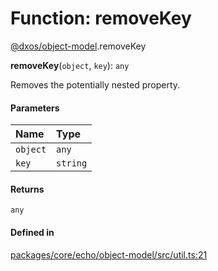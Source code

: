 # Function: removeKey

[@dxos/object-model](../modules/dxos_object_model.md).removeKey

**removeKey**(`object`, `key`): `any`

Removes the potentially nested property.

#### Parameters

| Name | Type |
| :------ | :------ |
| `object` | `any` |
| `key` | `string` |

#### Returns

`any`

#### Defined in

[packages/core/echo/object-model/src/util.ts:21](https://github.com/dxos/dxos/blob/main/packages/core/echo/object-model/src/util.ts#L21)
